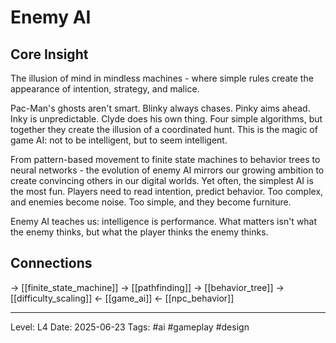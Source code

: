# Enemy AI

## Core Insight
The illusion of mind in mindless machines - where simple rules create the appearance of intention, strategy, and malice.

Pac-Man's ghosts aren't smart. Blinky always chases. Pinky aims ahead. Inky is unpredictable. Clyde does his own thing. Four simple algorithms, but together they create the illusion of a coordinated hunt. This is the magic of game AI: not to be intelligent, but to seem intelligent.

From pattern-based movement to finite state machines to behavior trees to neural networks - the evolution of enemy AI mirrors our growing ambition to create convincing others in our digital worlds. Yet often, the simplest AI is the most fun. Players need to read intention, predict behavior. Too complex, and enemies become noise. Too simple, and they become furniture.

Enemy AI teaches us: intelligence is performance. What matters isn't what the enemy thinks, but what the player thinks the enemy thinks.

## Connections
→ [[finite_state_machine]]
→ [[pathfinding]]
→ [[behavior_tree]]
→ [[difficulty_scaling]]
← [[game_ai]]
← [[npc_behavior]]

---
Level: L4
Date: 2025-06-23
Tags: #ai #gameplay #design